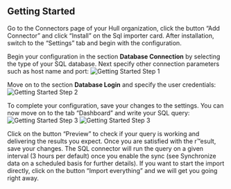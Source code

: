 ## Getting Started

Go to the Connectors page of your Hull organization, click the button “Add Connector” and click “Install” on the Sql importer card. After installation, switch to the “Settings” tab and begin with the configuration.

Begin your configuration in the section **Database Connection** by selecting the type of your SQL database. Next specify other connection parameters such as host name and port:
![Getting Started Step 1](./docs/gettingstarted01.png)

Move on to the section **Database Login** and specify the user credentials:
![Getting Started Step 2](./docs/gettingstarted02.png)

To complete your configuration, save your changes to the settings. You can now move on to the tab “Dashboard” and write your SQL query:
![Getting Started Step 3](./docs/gettingstarted03.png)
![Getting Started Step 3](./docs/gettingstarted04.png)

Click on the button “Preview” to check if your query is working and delivering the results you expect. Once you are satisfied with the r™esult, save your changes. The SQL connector will run the query on a given interval (3 hours per default) once you enable the sync (see Synchronize data on a scheduled basis for further details). If you want to start the import directly, click on the button “Import everything” and we will get you going right away.
